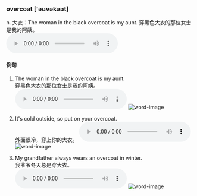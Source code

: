 ### overcoat ['əʊvəkəʊt]
n. 大衣：The woman in the black overcoat is my aunt. 穿黑色大衣的那位女士是我的阿姨。  
<audio controls src="./overcoat/overcoat.wav" title="teenager"></audio>

#### 例句
1. The woman in the black overcoat is my aunt.  
穿黑色大衣的那位女士是我的阿姨。
<audio controls src="./overcoat/1.wav" title="overcoat-sentence-1" controlsList="nodownload"></audio>
![word-image](./overcoat/1.png)

2. It's cold outside, so put on your overcoat.  
外面很冷，穿上你的大衣。
<audio controls src="./overcoat/2.wav" title="overcoat-sentence-2" controlsList="nodownload"></audio>
![word-image](./overcoat/2.png)

3. My grandfather always wears an overcoat in winter.  
我爷爷冬天总是穿大衣。  
<audio controls src="./overcoat/3.wav" title="overcoat-sentence-3" controlsList="nodownload"></audio>
![word-image](./overcoat/3.png)
